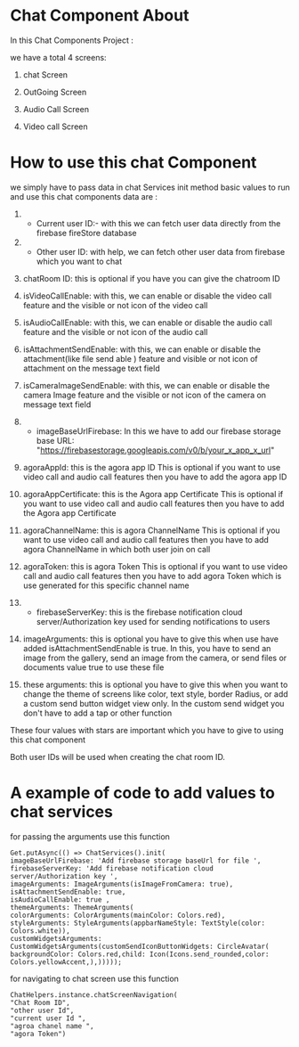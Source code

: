 # Chat Component About

In this Chat Components Project :

we have a total 4 screens:

1. chat Screen
  
2. OutGoing Screen

3. Audio Call Screen

4. Video call Screen

# How to use this chat Component

we simply have to pass data in chat Services init method basic values to run and use this chat 
components data are :

1. * Current user ID:- with this we can fetch user data directly from the firebase fireStore
      database

2. * Other user ID: with help, we can fetch other user data from firebase which you want to chat

3. chatRoom ID: this is optional if you have you can give the chatroom ID

4. isVideoCallEnable: with this, we can enable or disable the video call feature and the visible or
   not icon of the video call

5. isAudioCallEnable: with this, we can enable or disable the audio call feature and the visible or
   not icon of the audio call

6. isAttachmentSendEnable: with this, we can enable or disable the attachment(like file send able )
   feature and visible or not icon of attachment on the message text field

7. isCameraImageSendEnable: with this, we can enable or disable the camera Image feature and the
   visible or not icon of the camera on message text field

8. * imageBaseUrlFirebase: In this we have to add our firebase storage base
      URL: "https://firebasestorage.googleapis.com/v0/b/your_x_app_x_url"

9. agoraAppId: this is the agora app ID This is optional if you want to use video call and audio
   call features then you have to add the agora app ID

10. agoraAppCertificate: this is the Agora app Certificate This is optional if you want to use video
    call and audio call features then you have to add the Agora app Certificate

11. agoraChannelName: this is agora ChannelName This is optional if you want to use video call and
    audio call features then you have to add agora ChannelName in which both user join on call

12. agoraToken: this is agora Token This is optional if you want to use video call and audio call
    features then you have to add agora Token which is use generated for this specific channel name

13. * firebaseServerKey: this is the firebase notification cloud server/Authorization key used for
      sending notifications to users

14. imageArguments: this is optional you have to give this when use have added
    isAttachmentSendEnable is true. In this, you have to send an image from the gallery, send an
    image from the camera, or send files or documents value true to use these file

15. these arguments: this is optional you have to give this when you want to change the theme of
    screens like color, text style, border Radius, or add a custom send button widget view only. In
    the custom send widget you don't have to add a tap or other function

These four values with stars are important which you have to give to using this chat component

Both user IDs will be used when creating the chat room ID.

# A example of code to add values to chat services

for passing the arguments use this function 
``` 
Get.putAsync(() => ChatServices().init(
imageBaseUrlFirebase: 'Add firebase storage baseUrl for file ',
firebaseServerKey: 'Add firebase notification cloud server/Authorization key ',
imageArguments: ImageArguments(isImageFromCamera: true),
isAttachmentSendEnable: true,
isAudioCallEnable: true ,
themeArguments: ThemeArguments(
colorArguments: ColorArguments(mainColor: Colors.red),
styleArguments: StyleArguments(appbarNameStyle: TextStyle(color: Colors.white)),
customWidgetsArguments: CustomWidgetsArguments(customSendIconButtonWidgets: CircleAvatar(
backgroundColor: Colors.red,child: Icon(Icons.send_rounded,color: Colors.yellowAccent,),)))));
```

for navigating to chat screen use this function 
``` 
ChatHelpers.instance.chatScreenNavigation(
"Chat Room ID",
"other user Id",
"current user Id ",
"agroa chanel name ",
"agora Token")
``` 
